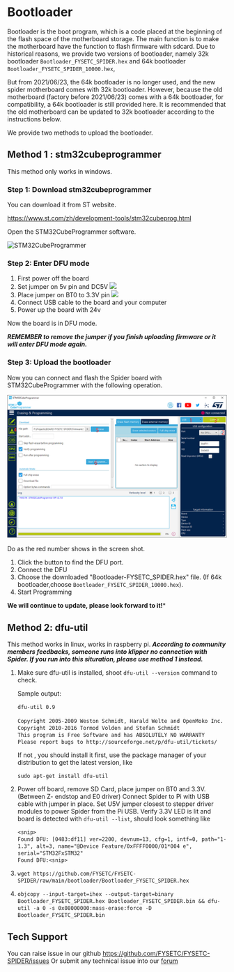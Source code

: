 

# Bootloader

Bootloader is the boot program, which is a code placed at the beginning of the flash space of the motherboard storage. The main function is to make the motherboard have the function to flash firmware with sdcard. Due to historical reasons, we provide two versions of bootloader, namely 32k bootloader `Bootloader_FYSETC_SPIDER.hex` and 64k bootloader `Bootloader_FYSETC_SPIDER_10000.hex`,

But from 2021/06/23, the 64k bootloader is no longer used, and the new spider motherboard comes with 32k bootloader. However, because the old motherboard (factory before 2021/06/23) comes with a 64k bootloader, for compatibility, a 64k bootloader is still provided here. It is recommended that the old motherboard can be updated to 32k bootloader according to the instructions below.

We provide two methods to upload the bootloader.

## Method 1 : stm32cubeprogrammer

This method only works in windows.

### Step 1: Download stm32cubeprogrammer 


You can download it from ST website.

https://www.st.com/zh/development-tools/stm32cubeprog.html

Open the STM32CubeProgrammer software.

![STM32CubeProgrammer](images/STM32CubeProgrammer.png)

### Step 2: Enter DFU mode


1. First power off the board
2. Set jumper on 5v pin and DC5V ![](../images/5vJumper.png)
3. Place jumper on BT0 to 3.3V pin ![](../images/boot.png)
4. Connect USB cable to the board and your computer 
5. Power up the board with 24v 

Now the board is in DFU mode. 

***REMEMBER to remove the jumper if you finish uploading firmware or it will enter DFU mode again.***

### Step 3: Upload the bootloader


Now you can connect and flash the Spider board with STM32CubeProgrammer with the following operation.

![Steps](images/Steps.png)

Do as the red number shows in the screen shot.

1. Click the button to find the DFU port.
2. Connect the DFU 
3. Choose the downloaded "Bootloader-FYSETC_SPIDER.hex" file. (If 64k bootloader,choose `Bootloader_FYSETC_SPIDER_10000.hex`). 
4. Start Programming

**We will continue to update, please look forward to it!***

## Method 2: dfu-util 

This method works in linux, works in raspberry pi. ***According to community members feedbacks, someone runs into klipper no connection with Spider. If you run into this situration, please use method 1 instead.***

1. Make sure dfu-util is installed, shoot `dfu-util --version` command to check.

   Sample output:

   ```
   dfu-util 0.9
   
   Copyright 2005-2009 Weston Schmidt, Harald Welte and OpenMoko Inc.
   Copyright 2010-2016 Tormod Volden and Stefan Schmidt
   This program is Free Software and has ABSOLUTELY NO WARRANTY
   Please report bugs to http://sourceforge.net/p/dfu-util/tickets/
   ```

   If not , you should install it first, use the package manager of your distribution to get the latest version, like

   ```
   sudo apt-get install dfu-util
   ```

2. Power off board, remove SD Card, place jumper on BT0 and 3.3V. (Between Z- endstop and E0 driver) Connect Spider to Pi with USB cable with jumper in place. Set U5V jumper closest to stepper driver modules to power Spider from the Pi USB. Verify 3.3V LED is lit and board is detected with `dfu-util --list`, should look something like

   ```
   <snip>
   Found DFU: [0483:df11] ver=2200, devnum=13, cfg=1, intf=0, path="1-1.3", alt=3, name="@Device Feature/0xFFFF0000/01*004 e", serial="STM32FxSTM32"
   Found DFU:<snip>
   ```

3. ```
   wget https://github.com/FYSETC/FYSETC-SPIDER/raw/main/bootloader/Bootloader_FYSETC_SPIDER.hex
   ```

4. ```
   objcopy --input-target=ihex --output-target=binary Bootloader_FYSETC_SPIDER.hex Bootloader_FYSETC_SPIDER.bin && dfu-util -a 0 -s 0x08000000:mass-erase:force -D Bootloader_FYSETC_SPIDER.bin
   ```

## Tech Support

You can raise issue in our github https://github.com/FYSETC/FYSETC-SPIDER/issues
Or submit any technical issue into our [forum](http://forum.fysetc.com/) 